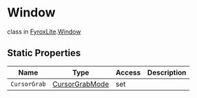 # Window
class in [FyroxLite](../../scripting_api.md).[Window](../Window.md)
## Static Properties
| Name | Type | Access | Description |
|---|---|---|---|
| `CursorGrab` | [CursorGrabMode](../Window/CursorGrabMode.md) | set |  |

